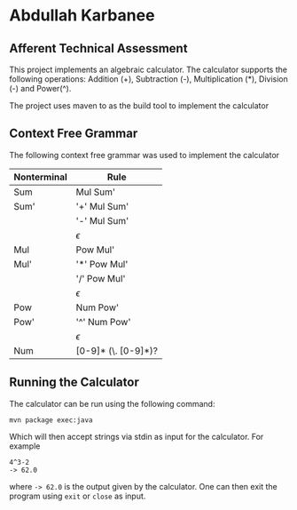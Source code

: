 # Abdullah Karbanee 

## Afferent Technical Assessment

This project implements an algebraic calculator. The calculator supports the following operations: Addition (+), Subtraction (-), Multiplication (*), Division (-) and Power(^).

The project uses maven to as the build tool to implement the calculator

## Context Free Grammar

The following context free grammar was used to implement the calculator

| Nonterminal   | Rule              |
| ------------- | ----------------- |
| Sum           | Mul Sum'          |
| Sum'          | '+' Mul Sum'      |
|               | '-' Mul Sum'      |
|               | $\epsilon$        |
| Mul           | Pow Mul'          |
| Mul'          | '*' Pow Mul'      |
|               | '/' Pow Mul'      |
|               | $\epsilon$        |
| Pow           | Num Pow'          |
| Pow'          | '^' Num Pow'      |
|               | $\epsilon$        |
| Num           | [0-9]* (\\. [0-9]*)? |

## Running the Calculator

The calculator can be run using the following command:
```
mvn package exec:java
```
Which will then accept strings via stdin as input for the calculator. For example
```
4^3-2
-> 62.0
```
where `-> 62.0` is the output given by the calculator. One can then exit the program using `exit` or `close` as input.